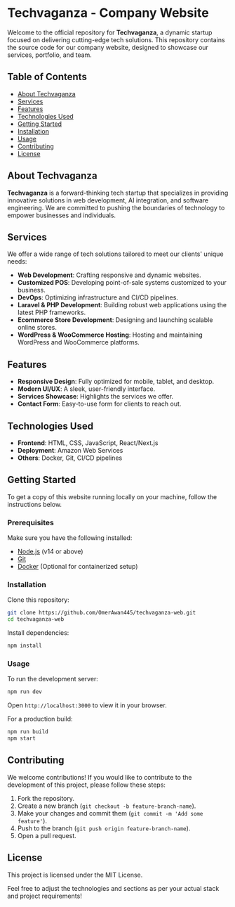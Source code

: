 
# Techvaganza - Company Website

Welcome to the official repository for **Techvaganza**, a dynamic startup focused on delivering cutting-edge tech solutions. This repository contains the source code for our company website, designed to showcase our services, portfolio, and team.

## Table of Contents
- [About Techvaganza](#about-techvaganza)
- [Services](#services)
- [Features](#features)
- [Technologies Used](#technologies-used)
- [Getting Started](#getting-started)
- [Installation](#installation)
- [Usage](#usage)
- [Contributing](#contributing)
- [License](#license)

## About Techvaganza
**Techvaganza** is a forward-thinking tech startup that specializes in providing innovative solutions in web development, AI integration, and software engineering. We are committed to pushing the boundaries of technology to empower businesses and individuals.

## Services
We offer a wide range of tech solutions tailored to meet our clients' unique needs:
- **Web Development**: Crafting responsive and dynamic websites.
- **Customized POS**: Developing point-of-sale systems customized to your business.
- **DevOps**: Optimizing infrastructure and CI/CD pipelines.
- **Laravel & PHP Development**: Building robust web applications using the latest PHP frameworks.
- **Ecommerce Store Development**: Designing and launching scalable online stores.
- **WordPress & WooCommerce Hosting**: Hosting and maintaining WordPress and WooCommerce platforms.

## Features
- **Responsive Design**: Fully optimized for mobile, tablet, and desktop.
- **Modern UI/UX**: A sleek, user-friendly interface.
- **Services Showcase**: Highlights the services we offer.
- **Contact Form**: Easy-to-use form for clients to reach out.

## Technologies Used
- **Frontend**: HTML, CSS, JavaScript, React/Next.js
- **Deployment**: Amazon Web Services
- **Others**: Docker, Git, CI/CD pipelines

## Getting Started
To get a copy of this website running locally on your machine, follow the instructions below.

### Prerequisites
Make sure you have the following installed:
- [Node.js](https://nodejs.org/) (v14 or above)
- [Git](https://git-scm.com/)
- [Docker](https://www.docker.com/) (Optional for containerized setup)

### Installation

Clone this repository:

```bash
git clone https://github.com/OmerAwan445/techvaganza-web.git
cd techvaganza-web
```
    
Install dependencies:

```bash
npm install
```

### Usage
To run the development server:

```bash
npm run dev
```
Open ``http://localhost:3000`` to view it in your browser.

For a production build:

```bash 
npm run build
npm start
```

## Contributing

We welcome contributions! If you would like to contribute to the development of this project, please follow these steps:

1.  Fork the repository.
2.  Create a new branch (`git checkout -b feature-branch-name`).
3.  Make your changes and commit them (`git commit -m 'Add some feature'`).
4.  Push to the branch (`git push origin feature-branch-name`).
5.  Open a pull request.

## License

This project is licensed under the MIT License.

Feel free to adjust the technologies and sections as per your actual stack and project requirements!
